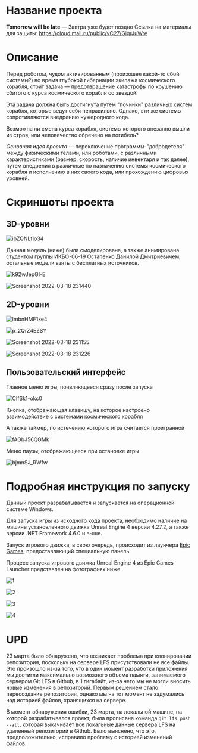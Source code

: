 # Название проекта

**Tomorrow will be late** — Завтра уже будет поздно
Ссылка на материалы для защиты: https://cloud.mail.ru/public/vC27/GiqrJuWre

# Описание

Перед роботом, чудом активированным (произошел какой-то сбой системы?) во время глубокой гибернации экипажа космического корабля, стоит задача — предотвращение катастрофы по крушению сбитого с курса космического корабля со звездой!

Эта задача должна быть достигнута путем "починки" различных систем корабля, которые ведут себя неправильно. Однако, эти же системы сопротивляются внедрению чужеродного кода.

Возможна ли смена курса корабля, системы которого внезапно вышли из строя, или человечество обречено на погибель?

*Основная идея проекта* — переключение программы-"добродетеля" между физическими телами, или роботами, с различными характеристиками (размер, скорость, наличие инвентаря и так далее), путем внедрения в различные по назначению системы космического корабля и исполнению в них своего кода, или прохождению цифровых уровней.

# Скриншоты проекта

## 3D-уровни

![ibZQNLfIo34](https://user-images.githubusercontent.com/56772528/159076072-20a1d126-9248-42d6-b724-9f21ce48b09f.jpg)

Данная модель (ниже) была смоделирована, а также анимирована студентом группы ИКБО-06-19 Остапенко Данилой Дмитриевичем, остальные модели взяты с бесплатных источников.

![k92wJepGI-E](https://user-images.githubusercontent.com/56772528/159076387-f0014306-805c-466e-a290-595522b01f13.jpg)

![Screenshot 2022-03-18 231440](https://user-images.githubusercontent.com/56772528/159077117-54a0588f-38a0-4068-b456-598927013427.png)

## 2D-уровни

![ImbnHMF1xe4](https://user-images.githubusercontent.com/56772528/159076577-a3a8095a-ab7c-438f-b557-219348a3911c.jpg)

![p_2QrZ4EZSY](https://user-images.githubusercontent.com/56772528/159076606-ff99403d-f892-4f27-80ef-1dc9bd71f94a.jpg)

![Screenshot 2022-03-18 231155](https://user-images.githubusercontent.com/56772528/159076854-f2201a93-6d80-4a57-8896-1327d794d657.png)

![Screenshot 2022-03-18 231226](https://user-images.githubusercontent.com/56772528/159076872-8589d674-7300-4185-82b8-c3665d347832.png)

## Пользовательский интерфейс

Главное меню игры, появляющееся сразу после запуска

![CIfSk1-okc0](https://user-images.githubusercontent.com/56772528/159076190-9b35e496-da99-41e0-b6a4-009cf8d8fbff.jpg)

Кнопка, отображающая клавишу, на которое настроено взаимодействие с системами космического корабля

А также таймер, по истечению которого игра считается проигранной

![fAGbJ56QGMk](https://user-images.githubusercontent.com/56772528/159076333-f7315757-3acc-4897-90bf-acb49b6aa2b9.jpg)

Меню паузы, отображающееся при остановке игры

![bjmnSJ_RWfw](https://user-images.githubusercontent.com/56772528/159076548-2c2ae1b0-19a7-45a0-89a7-39d1c85d19c2.jpg)

# Подробная инструкция по запуску

Данный проект разрабатывается и запускается на операционной системе Windows.

Для запуска игры из исходного кода проекта, необходимо наличие на машине установленного движка Unreal Engine 4 версии 4.27.2, а также версии .NET Framework 4.6.0 и выше.

Запуск игрового движка, в свою очередь, происходит из лаунчера [Epic Games](https://store.epicgames.com/ru/download), предоставляющий специальную панель.

Процесс запуска игрового движка Unreal Engine 4 из Epic Games Launcher представлен на фотографиях ниже.

![1](https://user-images.githubusercontent.com/56772528/159077989-d502a415-c228-4138-9778-d78c1c9e6e8e.jpg)

![2](https://user-images.githubusercontent.com/56772528/159078011-48d2a11b-f6d3-4fb8-8326-80374d7b2507.jpg)

![3](https://user-images.githubusercontent.com/56772528/159078027-8a90f4df-5eb8-42a9-b2dc-1db740d54699.jpg)

![4](https://user-images.githubusercontent.com/56772528/159078039-05e4a0f0-6c26-4a89-97ef-19ed966a10e8.jpg)

# UPD

23 марта было обнаружено, что возникает проблема при клонировании репозитория, поскольку на сервере LFS присутствовали не все файлы.
Это произошло из-за того, что в один момент разработки приложения мы достигли максимально возможного объема памяти, занимаемого сервером Git LFS в Github, в 1 гигабайт, из-за чего мы не могли вносить новые изменения в репозиторий. Первым решением стало пересоздание репозитория, однако мы на тот момент не задумались над историей файлов, хранящихся на сервере.

В момент обнаружения ошибки, 23 марта, на локальной машине, на которой разрабатывался проект, была прописана команда `git lfs push --all`, которая выкачивает все локальные данные сервера LFS на удаленный репозиторий в Github.
Было выяснено, что это, предположительно, исправило проблему с историей изменений файлов.
